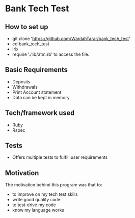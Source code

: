 # Bank Tech Test

## How to set up
- git clone 'https://github.com/WardahTarar/bank_tech_test'
- cd bank_tech_test
- irb
- require './lib/atm.rb' to access the file.

## Basic Requirements
- Deposits
- Withdrawals
- Print Account statement
- Data can be kept in memory

## Tech/framework used
- Ruby 
- Rspec

## Tests
- Offers multiple tests to fulfill user requirements

## Motivation
The motivation behind this program was that to:
- to improve on my tech test skills
- write good quality code
- to test-drive my code
- know my language works
